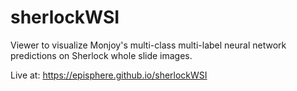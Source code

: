 # sherlockWSI
Viewer to visualize Monjoy's multi-class multi-label neural network predictions on Sherlock whole slide images.

Live at: https://episphere.github.io/sherlockWSI
